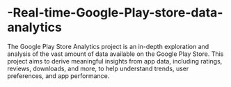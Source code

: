 # -Real-time-Google-Play-store-data-analytics
The Google Play Store Analytics project is an in-depth exploration and analysis of the vast amount of data available on the Google Play Store. This project aims to derive meaningful insights from app data, including ratings, reviews, downloads, and more, to help understand trends, user preferences, and app performance. 
